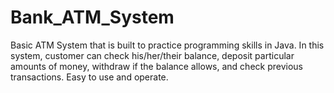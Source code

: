 # Bank_ATM_System

Basic ATM System that is built to practice programming skills in Java. In this system, customer can check his/her/their balance, deposit particular amounts of money, withdraw if the balance allows, and check previous transactions. Easy to use and operate. 
